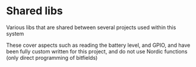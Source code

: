 # Shared libs

Various libs that are shared between several projects used within this system

These cover aspects such as reading the battery level, and GPIO, and have been fully
custom written for this project, and do not use Nordic functions (only direct programming
of bitfields)